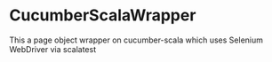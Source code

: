CucumberScalaWrapper
====================

This a page object wrapper on cucumber-scala which uses Selenium WebDriver via scalatest